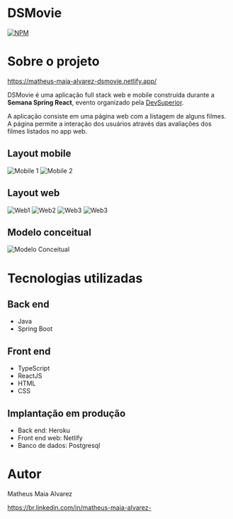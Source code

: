 # DSMovie

[![NPM](https://img.shields.io/npm/l/react)](https://github.com/MatheusAlvarez/DSMovie/blob/main/LICENSE) 

# Sobre o projeto
https://matheus-maia-alvarez-dsmovie.netlify.app/

DSMovie é uma aplicação full stack web e mobile construída durante a **Semana Spring React**, evento organizado pela [DevSuperior](https://devsuperior.com "Site da DevSuperior").

A aplicação consiste em uma página web com a listagem de alguns filmes. A página permite a interação dos usuários através das avaliações dos filmes listados no app web. 

## Layout mobile
![Mobile 1](https://github.com/MatheusAlvarez/DSMovie/blob/main/_assets/mobile1.png) ![Mobile 2](https://github.com/MatheusAlvarez/DSMovie/blob/main/_assets/mobile2.png)

## Layout web
![Web1](https://github.com/MatheusAlvarez/DSMovie/blob/main/_assets/web.png)
![Web2](https://github.com/MatheusAlvarez/DSMovie/blob/main/_assets/web2.png)
![Web3](https://github.com/MatheusAlvarez/DSMovie/blob/main/_assets/web3.png)
![Web3](https://github.com/MatheusAlvarez/DSMovie/blob/main/_assets/web4.png)

## Modelo conceitual
![Modelo Conceitual](https://github.com/MatheusAlvarez/DSMovie/blob/main/_assets/MC.png)

# Tecnologias utilizadas
## Back end
- Java
- Spring Boot

## Front end
- TypeScript
- ReactJS
- HTML
- CSS

## Implantação em produção
- Back end: Heroku
- Front end web: Netlify
- Banco de dados: Postgresql

# Autor

Matheus Maia Alvarez

https://br.linkedin.com/in/matheus-maia-alvarez-
